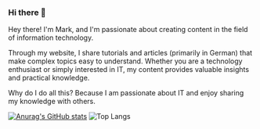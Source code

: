 ### Hi there 👋

Hey there! I'm Mark, and I'm passionate about creating content in the field of information technology.

Through my website, I share tutorials and articles (primarily in German) that make complex topics easy to understand. Whether you are a technology enthusiast or simply interested in IT, my content provides valuable insights and practical knowledge.

Why do I do all this? Because I am passionate about IT and enjoy sharing my knowledge with others.


[![Anurag's GitHub stats](https://github-readme-stats.vercel.app/api?username=foxly-it&show_icons=true&theme=ocean_dark)](https://github.com/anuraghazra/github-readme-stats) ![Top Langs](https://github-readme-stats.vercel.app/api/top-langs/?username=foxly-it&layout=compact&theme=ocean_dark) 

